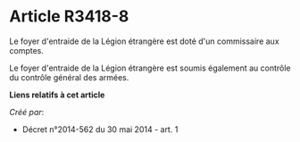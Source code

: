 # Article R3418-8

Le foyer d'entraide de la Légion étrangère est doté d'un commissaire aux comptes.

Le foyer d'entraide de la Légion étrangère est soumis également au contrôle du contrôle général des armées.

**Liens relatifs à cet article**

_Créé par_:

  - Décret n°2014-562 du 30 mai 2014 - art. 1
